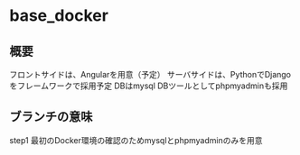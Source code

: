 # base_docker

## 概要
フロントサイドは、Angularを用意（予定）
サーバサイドは、PythonでDjangoをフレームワークで採用予定
DBはmysql
DBツールとしてphpmyadminも採用
  
## ブランチの意味
step1 最初のDocker環境の確認のためmysqlとphpmyadminのみを用意
